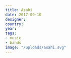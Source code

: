 ```yaml
---
title: Asahi
date: 2017-09-10
designer: 
country: 
year: 
tags:
- music
- bands
image: "/uploads/asahi.svg"
---
```



